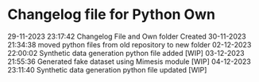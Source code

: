 # Changelog file for Python Own

29-11-2023 23:17:42 Changelog File and Own folder Created
30-11-2023 21:34:38 moved python files from old repository to new folder
02-12-2023 22:00:02 Synthetic data generation python file added [WIP]
03-12-2023 21:55:36 Generated fake dataset using Mimesis module [WIP]
04-12-2023 23:11:40 Synthetic data generation python file updated [WIP]